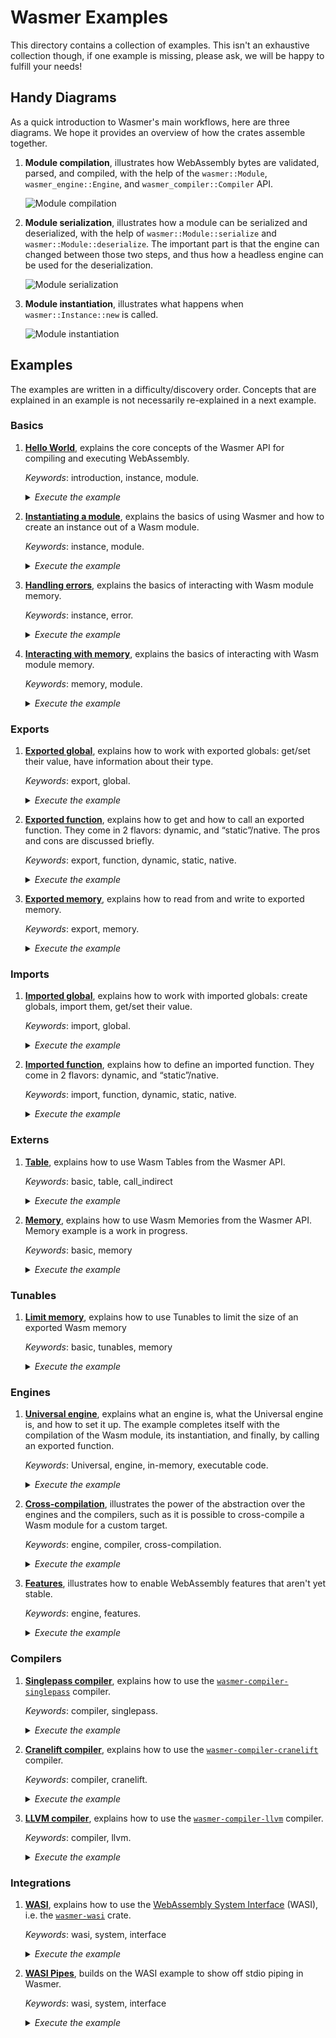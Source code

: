# Wasmer Examples

This directory contains a collection of examples. This isn't an
exhaustive collection though, if one example is missing, please ask,
we will be happy to fulfill your needs!

## Handy Diagrams

As a quick introduction to Wasmer's main workflows, here are three
diagrams. We hope it provides an overview of how the crates assemble
together.

1. **Module compilation**, illustrates how WebAssembly bytes are
   validated, parsed, and compiled, with the help of the
   `wasmer::Module`, `wasmer_engine::Engine`, and
   `wasmer_compiler::Compiler` API.

   ![Module compilation](../assets/diagrams/Diagram_module_compilation.png)

2. **Module serialization**, illustrates how a module can be
   serialized and deserialized, with the help of
   `wasmer::Module::serialize` and `wasmer::Module::deserialize`. The
   important part is that the engine can changed between those two
   steps, and thus how a headless engine can be used for the
   deserialization.

   ![Module serialization](../assets/diagrams/Diagram_module_serialization.png)

3. **Module instantiation**, illustrates what happens when
   `wasmer::Instance::new` is called.

   ![Module instantiation](../assets/diagrams/Diagram_module_instantiation.png)

## Examples

The examples are written in a difficulty/discovery order. Concepts that
are explained in an example is not necessarily re-explained in a next
example.

### Basics

1. [**Hello World**][hello-world], explains the core concepts of the Wasmer
   API for compiling and executing WebAssembly.

   _Keywords_: introduction, instance, module.

   <details>
    <summary><em>Execute the example</em></summary>

    ```shell
    cargo run --example hello-world --release --features "cranelift"
    ```

   </details>

2. [**Instantiating a module**][instance], explains the basics of using Wasmer
   and how to create an instance out of a Wasm module.

   _Keywords_: instance, module.

   <details>
    <summary><em>Execute the example</em></summary>

    ```shell
    cargo run --example instance --release --features "cranelift"
    ```

   </details>

3. [**Handling errors**][errors], explains the basics of interacting with
   Wasm module memory.

   _Keywords_: instance, error.

   <details>
    <summary><em>Execute the example</em></summary>

    ```shell
    cargo run --example errors --release --features "cranelift"
    ```

   </details>

4. [**Interacting with memory**][memory], explains the basics of interacting with
   Wasm module memory.

   _Keywords_: memory, module.

   <details>
    <summary><em>Execute the example</em></summary>

    ```shell
    cargo run --example memory --release --features "cranelift"
    ```

   </details>

### Exports

1. [**Exported global**][exported-global], explains how to work with
   exported globals: get/set their value, have information about their
   type.

   _Keywords_: export, global.

   <details>
   <summary><em>Execute the example</em></summary>

   ```shell
   cargo run --example exported-global --release --features "cranelift"
   ```

   </details>

2. [**Exported function**][exported-function], explains how to get and
   how to call an exported function. They come in 2 flavors: dynamic,
   and “static”/native. The pros and cons are discussed briefly.

   _Keywords_: export, function, dynamic, static, native.

   <details>
   <summary><em>Execute the example</em></summary>

   ```shell
   cargo run --example exported-function --release --features "cranelift"
   ```

   </details>

3. [**Exported memory**][exported-memory], explains how to read from
    and write to exported memory.

   _Keywords_: export, memory.

   <details>
   <summary><em>Execute the example</em></summary>

   ```shell
   cargo run --example exported-memory --release --features "cranelift"
   ```

   </details>

### Imports

1. [**Imported global**][imported-global], explains how to work with
   imported globals: create globals, import them, get/set their value.

   _Keywords_: import, global.

   <details>
   <summary><em>Execute the example</em></summary>

   ```shell
   cargo run --example imported-global --release --features "cranelift"
   ```

   </details>

2. [**Imported function**][imported-function], explains how to define
   an imported function. They come in 2 flavors: dynamic,
   and “static”/native.

   _Keywords_: import, function, dynamic, static, native.

   <details>
   <summary><em>Execute the example</em></summary>

   ```shell
   cargo run --example imported-function --release --features "cranelift"
   ```

   </details>

### Externs

1. [**Table**][table], explains how to use Wasm Tables from the Wasmer API.

   _Keywords_: basic, table, call_indirect

   <details>
   <summary><em>Execute the example</em></summary>

   ```shell
   cargo run --example table --release --features "cranelift"
   ```

   </details>

2. [**Memory**][memory], explains how to use Wasm Memories from
   the Wasmer API.  Memory example is a work in progress.

   _Keywords_: basic, memory

   <details>
   <summary><em>Execute the example</em></summary>

   ```shell
   cargo run --example memory --release --features "cranelift"
   ```

   </details>

### Tunables

1. [**Limit memory**][tunables-limit-memory], explains how to use Tunables to limit the
   size of an exported Wasm memory

   _Keywords_: basic, tunables, memory

   <details>
   <summary><em>Execute the example</em></summary>

   ```shell
   cargo run --example tunables-limit-memory --release --features "cranelift"
   ```

   </details>

### Engines

1. [**Universal engine**][engine-universal], explains what an engine is, what the
   Universal engine is, and how to set it up. The example completes itself
   with the compilation of the Wasm module, its instantiation, and
   finally, by calling an exported function.

   _Keywords_: Universal, engine, in-memory, executable code.

   <details>
   <summary><em>Execute the example</em></summary>

   ```shell
   cargo run --example engine-universal --release --features "cranelift"
   ```

   </details>

2. [**Cross-compilation**][cross-compilation], illustrates the power
   of the abstraction over the engines and the compilers, such as it
   is possible to cross-compile a Wasm module for a custom target.

   _Keywords_: engine, compiler, cross-compilation.

   <details>
   <summary><em>Execute the example</em></summary>

   ```shell
   cargo run --example cross-compilation --release --features "cranelift"
   ```

   </details>

3. [**Features**][features], illustrates how to enable WebAssembly
   features that aren't yet stable.

   _Keywords_: engine, features.

   <details>
   <summary><em>Execute the example</em></summary>

   ```shell
   cargo run --example features --release --features "cranelift"
   ```

   </details>

### Compilers

1. [**Singlepass compiler**][compiler-singlepass], explains how to use
   the [`wasmer-compiler-singlepass`] compiler.

   _Keywords_: compiler, singlepass.

   <details>
   <summary><em>Execute the example</em></summary>

   ```shell
   cargo run --example compiler-singlepass --release --features "singlepass"
   ```

   </details>

2. [**Cranelift compiler**][compiler-cranelift], explains how to use
   the [`wasmer-compiler-cranelift`] compiler.

   _Keywords_: compiler, cranelift.

   <details>
   <summary><em>Execute the example</em></summary>

   ```shell
   cargo run --example compiler-cranelift --release --features "cranelift"
   ```

   </details>

3. [**LLVM compiler**][compiler-llvm], explains how to use the
   [`wasmer-compiler-llvm`] compiler.

   _Keywords_: compiler, llvm.

   <details>
   <summary><em>Execute the example</em></summary>

   ```shell
   cargo run --example compiler-llvm --release --features "llvm"
   ```

   </details>

### Integrations

1. [**WASI**][wasi], explains how to use the [WebAssembly System
   Interface][WASI] (WASI), i.e. the [`wasmer-wasi`] crate.

   _Keywords_: wasi, system, interface

   <details>
   <summary><em>Execute the example</em></summary>

   ```shell
   cargo run --example wasi --release --features "cranelift,wasi"
   ```

   </details>

2. [**WASI Pipes**][wasi-pipes], builds on the WASI example to show off
   stdio piping in Wasmer.

   _Keywords_: wasi, system, interface

   <details>
   <summary><em>Execute the example</em></summary>

   ```shell
   cargo run --example wasi-pipes --release --features "cranelift,wasi"
   ```

   </details>

[hello-world]: ./hello_world.rs
[engine-universal]: ./engine_universal.rs
[compiler-singlepass]: ./compiler_singlepass.rs
[compiler-cranelift]: ./compiler_cranelift.rs
[compiler-llvm]: ./compiler_llvm.rs
[cross-compilation]: ./engine_cross_compilation.rs
[exported-global]: ./exports_global.rs
[exported-function]: ./exports_function.rs
[exported-memory]: ./exports_memory.rs
[imported-global]: ./imports_global.rs
[imported-function]: ./imports_function.rs
[instance]: ./instance.rs
[wasi]: ./wasi.rs
[wasi-pipes]: ./wasi_pipes.rs
[table]: ./table.rs
[memory]: ./memory.rs
[errors]: ./errors.rs
[tunables-limit-memory]: ./tunables_limit_memory.rs
[features]: ./features.rs
[`wasmer-compiler-singlepass`]: https://github.com/wasmerio/wasmer/tree/master/lib/compiler-singlepass
[`wasmer-compiler-cranelift`]: https://github.com/wasmerio/wasmer/tree/master/lib/compiler-cranelift
[`wasmer-compiler-llvm`]: https://github.com/wasmerio/wasmer/tree/master/lib/compiler-llvm
[`wasmer-wasi`]: https://github.com/wasmerio/wasmer/tree/master/lib/wasi
